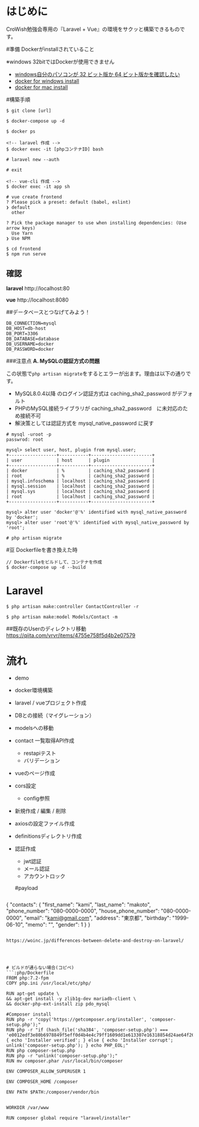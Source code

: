 # はじめに
CroWish勉強会専用の『Laravel + Vue』の環境をサクッと構築できるものです。

#準備
Dockerがinstallされていること

※windows 32bitではDockerが使用できません

- [windows自分のパソコンが 32 ビット版か 64 ビット版かを確認したい](https://support.microsoft.com/ja-jp/help/958406)
- [docker for windows install](https://ops.jig-saw.com/tech-cate/docker-for-windows-install)
- [docker for mac install](https://qiita.com/kurkuru/items/127fa99ef5b2f0288b81)


#構築手順
```
$ git clone [url]

$ docker-compose up -d

$ docker ps 

<!-- laravel 作成 -->
$ docker exec -it [phpコンテナID] bash

# laravel new --auth

# exit

<!-- vue-cli 作成 -->
$ docker exec -it app sh

# vue create frontend
? Please pick a preset: default (babel, eslint) 
❯ default
  other

? Pick the package manager to use when installing dependencies: (Use arrow keys)
  Use Yarn 
❯ Use NPM 

$ cd frontend
$ npm run serve
```

## 確認
**laravel**
http://localhost:80

**vue**
http://localhost:8080

##データベースとつなげてみよう！

```:.env
DB_CONNECTION=mysql
DB_HOST=db-host
DB_PORT=3306
DB_DATABASE=database
DB_USERNAME=docker
DB_PASSWORD=docker
```



<!--　現状不要fuyou -->
###注意点
**A. MySQLの認証方式の問題**

この状態で`php artisan migrate`をするとエラーが出ます。理由は以下の通りです。

- MySQL8.0.4以降 のログイン認証方式は caching_sha2_password がデフォルト
- PHPのMySQL接続ライブラリが caching_sha2_password　に未対応のため接続不可
- 解決策としては認証方式を mysql_native_password に戻す

```
# mysql -uroot -p
passwrod: root

mysql> select user, host, plugin from mysql.user;
+------------------+-----------+-----------------------+
| user             | host      | plugin                |
+------------------+-----------+-----------------------+
| docker           | %         | caching_sha2_password |
| root             | %         | caching_sha2_password |
| mysql.infoschema | localhost | caching_sha2_password |
| mysql.session    | localhost | caching_sha2_password |
| mysql.sys        | localhost | caching_sha2_password |
| root             | localhost | caching_sha2_password |
+------------------+-----------+-----------------------+

mysql> alter user 'docker'@'%' identified with mysql_native_password by 'docker';
mysql> alter user 'root'@'%' identified with mysql_native_password by 'root';
```

```
# php artisan migrate
```


#豆
Dockerfileを書き換えた時
```
// Dockerfileをビルドして、コンテナを作成
$ docker-compose up -d --build
```




# Laravel
```
$ php artisan make:controller ContactController -r

$ php artisan make:model Models/Contact -m
```


##既存のUserのディレクトリ移動
https://qiita.com/vrvr/items/4755e758f5d4b2e07579



# 流れ
- demo
- docker環境構築
- laravel / vueプロジェクト作成
- DBとの接続（マイグレーション）
- modelsへの移動
- contact 一覧取得API作成
  - restapiテスト
  - バリデーション

- vueのページ作成
- cors設定
  - config参照
- 新規作成 / 編集 / 削除 

- axiosの設定ファイル作成
- definitionsディレクトリ作成

<!-- extra -->
- 認証作成
  - jwt認証
  - メール認証
  - アカウントロック




  #payload 

  ```
{
"contacts": {
"first_name": "kami",
"last_name": "makoto",
"phone_number": "080-0000-0000",
"house_phone_number": "080-0000-0000",
"email": "kami@gmail.com",
"address": "東京都",
"birthday": "1999-06-10",
"memo": "",
"gender": 1
}
}
  ```

  https://woinc.jp/differences-between-delete-and-destroy-on-laravel/




# ビルドが通らない場合(コピペ)
  ```:php/Dockerfile
  FROM php:7.2-fpm
COPY php.ini /usr/local/etc/php/

RUN apt-get update \
  && apt-get install -y zlib1g-dev mariadb-client \
  && docker-php-ext-install zip pdo_mysql

#Composer install
RUN php -r "copy('https://getcomposer.org/installer', 'composer-setup.php');"
RUN php -r "if (hash_file('sha384', 'composer-setup.php') === 'e0012edf3e80b6978849f5eff0d4b4e4c79ff1609dd1e613307e16318854d24ae64f26d17af3ef0bf7cfb710ca74755a') { echo 'Installer verified'; } else { echo 'Installer corrupt'; unlink('composer-setup.php'); } echo PHP_EOL;"
RUN php composer-setup.php
RUN php -r "unlink('composer-setup.php');"
RUN mv composer.phar /usr/local/bin/composer

ENV COMPOSER_ALLOW_SUPERUSER 1

ENV COMPOSER_HOME /composer

ENV PATH $PATH:/composer/vendor/bin


WORKDIR /var/www

RUN composer global require "laravel/installer"
  ```